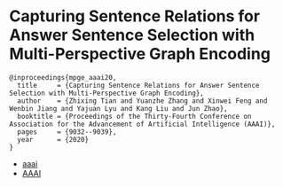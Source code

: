 # Capturing Sentence Relations for Answer Sentence Selection with Multi-Perspective Graph Encoding

```
@inproceedings{mpge_aaai20,
  title     = {Capturing Sentence Relations for Answer Sentence Selection with Multi-Perspective Graph Encoding},
  author    = {Zhixing Tian and Yuanzhe Zhang and Xinwei Feng and Wenbin Jiang and Yajuan Lyu and Kang Liu and Jun Zhao},
  booktitle = {Proceedings of the Thirty-Fourth Conference on Association for the Advancement of Artificial Intelligence (AAAI)},
  pages	    = {9032--9039},
  year      = {2020}
}
```

- [aaai](https://aaai.org/Papers/AAAI/2020GB/AAAI-TianZ.3296.pdf)
- [AAAI](https://aaai.org/ojs/index.php/AAAI/article/view/6436)
